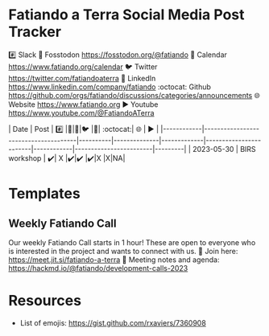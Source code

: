 
# Fatiando a Terra Social Media Post Tracker

:hash: Slack
🦣 Fosstodon https://fosstodon.org/@fatiando
:calendar: Calendar https://www.fatiando.org/calendar
:bird: Twitter https://twitter.com/fatiandoaterra
:briefcase: LinkedIn https://www.linkedin.com/company/fatiando
:octocat: Github  https://github.com/orgs/fatiando/discussions/categories/announcements
:globe_with_meridians: Website https://www.fatiando.org
:arrow_forward: Youtube https://www.youtube.com/@FatiandoATerra


| Date       | Post          | :hash: |🦣|:calendar:|:bird: |:briefcase:| :octocat:| :globe_with_meridians: | :arrow_forward: |
|------------|--------------------------------------|----------|--------------|-------------|------------------------|------------|------------------------|---------|
| 2023-05-30 | BIRS workshop | :heavy_check_mark:| X |:heavy_check_mark:|:heavy_check_mark: |:heavy_check_mark:|X |X|NA|


# Templates

## Weekly Fatiando Call
Our weekly Fatiando Call starts in 1 hour! These are open to everyone who is interested in the project and wants to connect with us.
:calling: Join here: https://meet.jit.si/fatiando-a-terra
:memo: Meeting notes and agenda: https://hackmd.io/@fatiando/development-calls-2023


# Resources

- List of emojis: https://gist.github.com/rxaviers/7360908
